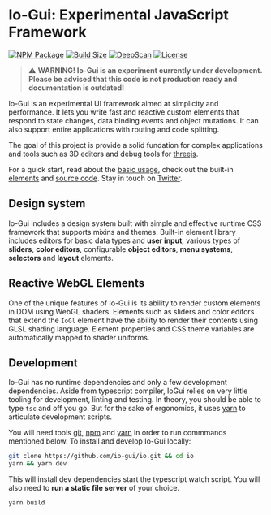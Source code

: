 
# Io-Gui: Experimental JavaScript Framework

[![NPM Package][npm]][npm-url]
[![Build Size][build-size]][bundlephobia-url]
[![DeepScan][deepscan]][deepscan-url]
[![License][license]][license-url]

> ⚠️ **WARNING! Io-Gui is an experiment currently under development. Please be advised that this code is not production ready and documentation is outdated!**

Io-Gui is an experimental UI framework aimed at simplicity and performance. It lets you write fast and reactive custom elements that respond to state changes, data binding events and object mutations. It can also support entire applications with routing and code splitting.

The goal of this project is provide a solid fundation for complex applications and tools such as 3D editors and debug tools for [threejs](https://threejs.org).

For a quick start, read about the [basic usage](https://iogui.dev/io/#path=docs:./docs/getting-started.md#usage), check out the built-in [elements](https://iogui.dev/io/#path=demos:elements) and <a href="https://github.com/io-gui/io/" target="_blank">source code</a>. Stay in touch on <a href="https://twitter.com/ioguijs" target="_blank">Twitter</a>.

## Design system

Io-Gui includes a design system built with simple and effective runtime CSS framework that supports mixins and themes. Built-in element library includes editors for basic data types and **user input**, various types of **sliders**, **color editors**, configurable **object editors**, **menu systems**, **selectors** and **layout** elements.

## Reactive WebGL Elements

One of the unique features of Io-Gui is its ability to render custom elements in DOM using WebGL shaders. Elements such as sliders and color editors that extend the ```IoGl``` element have the ability to render their contents using GLSL shading language. Element properties and CSS theme variables are automatically mapped to shader uniforms.  

## Development

Io-Gui has no runtime dependencies and only a few development dependencies. Aside from typescript compiler, IoGui relies on very little tooling for development, linting and testing. In theory, you should be able to type `tsc` and off you go. But for the sake of ergonomics, it uses [yarn](yarnpkg.com) to articulate development scripts.

You will need tools [git](https://github.com/git-guides/install-git), [npm](https://docs.npmjs.com/downloading-and-installing-node-js-and-npm) and [yarn](https://classic.yarnpkg.com/lang/en/docs/install/) in order to run commmands mentioned below. To install and develop Io-Gui locally:

```bash
git clone https://github.com/io-gui/io.git && cd io
yarn && yarn dev
```

This will install dev dependencies start the typescript watch script. You will also need to **run a static file server** of your choice.

```bash
yarn build
```

[npm]: https://img.shields.io/npm/v/io-gui
[npm-url]: https://www.npmjs.com/package/io-gui
[build-size]: https://badgen.net/bundlephobia/minzip/io-gui
[bundlephobia-url]: https://badgen.net/bundlephobia.com/result?p=io-gui
[deepscan]: https://deepscan.io/api/teams/18863/projects/22152/branches/651706/badge/grade.svg
[deepscan-url]: https://deepscan.io/dashboard#view=project&tid=18863&pid=22152&bid=651706
[license]: https://img.shields.io/github/license/io-gui/io
[license-url]: https://github.com/io-gui/io/blob/main/LICENSE
